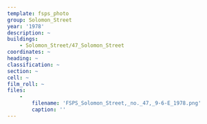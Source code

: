 ```yaml
---
template: fsps_photo
group: Solomon_Street
year: '1978'
description: ~
buildings:
    - Solomon_Street/47_Solomon_Street
coordinates: ~
heading: ~
classification: ~
section: ~
cell: ~
film_roll: ~
files:
    -
        filename: 'FSPS_Solomon_Street,_no._47,_9-6-E_1978.png'
        caption: ''
---
```

